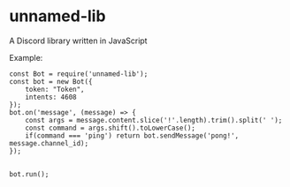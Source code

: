 # unnamed-lib
A Discord library written in JavaScript

Example:
```
const Bot = require('unnamed-lib');
const bot = new Bot({
    token: "Token",
    intents: 4608
});
bot.on('message', (message) => {
    const args = message.content.slice('!'.length).trim().split(' ');
    const command = args.shift().toLowerCase();
    if(command === 'ping') return bot.sendMessage('pong!', message.channel_id);
});


bot.run();
```